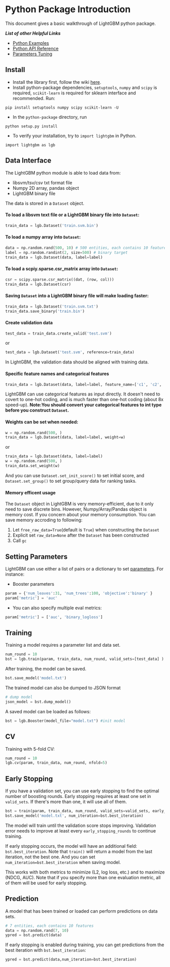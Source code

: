 Python Package Introduction
===========================
This document gives a basic walkthrough of LightGBM python package.

***List of other Helpful Links***
* [Python Examples](../examples/python-guide/)
* [Python API Reference](./Python-API.md)
* [Parameters Tuning](./Parameters-tuning.md)

Install
-------
* Install the library first, follow the wiki [here](./Installation-Guide.md).
* Install python-package dependencies, `setuptools`, `numpy` and `scipy` is required, `scikit-learn` is required for sklearn interface and recommended. Run:
```
pip install setuptools numpy scipy scikit-learn -U
```

* In the  `python-package` directory, run
```
python setup.py install
```

* To verify your installation, try to `import lightgbm` in Python.
```
import lightgbm as lgb
```

Data Interface
--------------
The LightGBM python module is able to load data from:
- libsvm/tsv/csv txt format file
- Numpy 2D array, pandas object
- LightGBM binary file

The data is stored in a ```Dataset``` object.

#### To load a libsvm text file or a LightGBM binary file into ```Dataset```:
```python
train_data = lgb.Dataset('train.svm.bin')
```

####  To load a numpy array into ```Dataset```:
```python
data = np.random.rand(500, 10) # 500 entities, each contains 10 features
label = np.random.randint(2, size=500) # binary target
train_data = lgb.Dataset(data, label=label)
```
#### To load a scpiy.sparse.csr_matrix array into ```Dataset```:
```python
csr = scipy.sparse.csr_matrix((dat, (row, col)))
train_data = lgb.Dataset(csr)
```
#### Saving ```Dataset``` into a LightGBM binary file will make loading faster:
```python
train_data = lgb.Dataset('train.svm.txt')
train_data.save_binary('train.bin')
```
#### Create validation data
```python
test_data = train_data.create_valid('test.svm')
```

or 

```python
test_data = lgb.Dataset('test.svm', reference=train_data)
```

In LightGBM, the validation data should be aligned with training data.

#### Specific feature names and categorical features

```python
train_data = lgb.Dataset(data, label=label, feature_name=['c1', 'c2', 'c3'], categorical_feature=['c3'])
```
LightGBM can use categorical features as input directly. It doesn't need to covert to one-hot coding, and is much faster than one-hot coding (about 8x speed-up). 
**Note:You should convert your categorical features to int type before you construct `Dataset`.**

#### Weights can be set when needed:
```python
w = np.random.rand(500, )
train_data = lgb.Dataset(data, label=label, weight=w)
```
or
```python
train_data = lgb.Dataset(data, label=label)
w = np.random.rand(500, )
train_data.set_weight(w)
```

And you can use `Dataset.set_init_score()` to set initial score, and `Dataset.set_group()` to set group/query data for ranking tasks.

#### Memory efficent usage

The `Dataset` object in LightGBM is very memory-efficient, due to it only need to save discrete bins.
However, Numpy/Array/Pandas object is memory cost. If you concern about your memory consumption. You can save memory accroding to following:

1. Let ```free_raw_data=True```(default is ```True```) when constructing the ```Dataset```
2. Explicit set ```raw_data=None``` after the ```Dataset``` has been constructed
3. Call ```gc```  

Setting Parameters
------------------
LightGBM can use either a list of pairs or a dictionary to set [parameters](./Parameters.md). For instance:
* Booster parameters
```python
param = {'num_leaves':31, 'num_trees':100, 'objective':'binary' }
param['metric'] = 'auc'
```
* You can also specify multiple eval metrics:
```python
param['metric'] = ['auc', 'binary_logloss']

```

Training
--------

Training a model requires a parameter list and data set.
```python
num_round = 10
bst = lgb.train(param, train_data, num_round, valid_sets=[test_data] )
```
After training, the model can be saved.
```python
bst.save_model('model.txt')
```
The trained model can also be dumped to JSON format
```python
# dump model
json_model = bst.dump_model()
```
A saved model can be loaded as follows:
```python
bst = lgb.Booster(model_file="model.txt") #init model
```

CV
--
Training with 5-fold CV:
```python
num_round = 10
lgb.cv(param, train_data, num_round, nfold=5)
```

Early Stopping
--------------
If you have a validation set, you can use early stopping to find the optimal number of boosting rounds.
Early stopping requires at least one set in `valid_sets`. If there's more than one, it will use all of them.

```python
bst = train(param, train_data, num_round, valid_sets=valid_sets, early_stopping_rounds=10)
bst.save_model('model.txt', num_iteration=bst.best_iteration)
```

The model will train until the validation score stops improving. Validation error needs to improve at least every `early_stopping_rounds` to continue training.

If early stopping occurs, the model will have an additional field: `bst.best_iteration`. Note that `train()` will return a model from the last iteration, not the best one. And you can set `num_iteration=bst.best_iteration` when saving model.

This works with both metrics to minimize (L2, log loss, etc.) and to maximize (NDCG, AUC). Note that if you specify more than one evaluation metric, all of them will be used for early stopping.

Prediction
----------
A model that has been trained or loaded can perform predictions on data sets.
```python
# 7 entities, each contains 10 features
data = np.random.rand(7, 10)
ypred = bst.predict(data)
```

If early stopping is enabled during training, you can get predictions from the best iteration with `bst.best_iteration`:
```python
ypred = bst.predict(data,num_iteration=bst.best_iteration)
```
